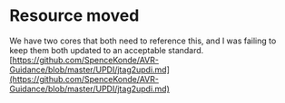# Resource moved
We have two cores that both need to reference this, and I was failing to keep them both updated to an acceptable standard.
[https://github.com/SpenceKonde/AVR-Guidance/blob/master/UPDI/jtag2updi.md](https://github.com/SpenceKonde/AVR-Guidance/blob/master/UPDI/jtag2updi.md)
